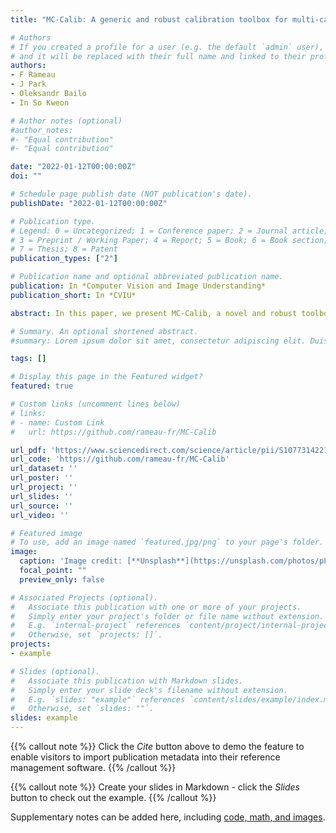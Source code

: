 ```yaml
---
title: "MC-Calib: A generic and robust calibration toolbox for multi-camera systems"

# Authors
# If you created a profile for a user (e.g. the default `admin` user), write the username (folder name) here 
# and it will be replaced with their full name and linked to their profile.
authors:
- F Rameau
- J Park
- Oleksandr Bailo
- In So Kweon

# Author notes (optional)
#author_notes:
#- "Equal contribution"
#- "Equal contribution"

date: "2022-01-12T00:00:00Z"
doi: ""

# Schedule page publish date (NOT publication's date).
publishDate: "2022-01-12T00:00:00Z"

# Publication type.
# Legend: 0 = Uncategorized; 1 = Conference paper; 2 = Journal article;
# 3 = Preprint / Working Paper; 4 = Report; 5 = Book; 6 = Book section;
# 7 = Thesis; 8 = Patent
publication_types: ["2"]

# Publication name and optional abbreviated publication name.
publication: In *Computer Vision and Image Understanding*
publication_short: In *CVIU*

abstract: In this paper, we present MC-Calib, a novel and robust toolbox dedicated to the calibration of complex synchronized multi-camera systems using an arbitrary number of fiducial marker-based patterns. Calibration results are obtained via successive stages of refinement to reliably estimate both the poses of the calibration boards and cameras in the system. Our method is not constrained by the number of cameras, their overlapping field-of-view (FoV), or the number of calibration patterns used. Moreover, neither prior information about the camera system nor the positions of the checkerboards are required. As a result, minimal user interaction is needed to achieve an accurate and robust calibration which makes this toolbox accessible even with limited computer vision expertise. In this work, we put a strong emphasis on the versatility and the robustness of our technique. Specifically, the hierarchical nature of our strategy allows to reliably calibrate complex vision systems even under the presence of noisy measurements. Additionally, we propose a new strategy for best-suited image selection and initial parameters estimation dedicated to non-overlapping FoV cameras. Finally, our calibration toolbox is compatible with both, perspective and fisheye cameras. Our solution has been validated on a large number of real and synthetic sequences including monocular, stereo, multiple overlapping cameras, non-overlapping cameras, and converging camera systems. Project page: https://github.com/rameau-fr/MC-Calib

# Summary. An optional shortened abstract.
#summary: Lorem ipsum dolor sit amet, consectetur adipiscing elit. Duis posuere tellus ac convallis placerat. Proin tincidunt magna sed ex sollicitudin condimentum.

tags: []

# Display this page in the Featured widget?
featured: true

# Custom links (uncomment lines below)
# links:
# - name: Custom Link
#   url: https://github.com/rameau-fr/MC-Calib

url_pdf: 'https://www.sciencedirect.com/science/article/pii/S1077314221001818'
url_code: 'https://github.com/rameau-fr/MC-Calib'
url_dataset: ''
url_poster: ''
url_project: ''
url_slides: ''
url_source: ''
url_video: ''

# Featured image
# To use, add an image named `featured.jpg/png` to your page's folder. 
image:
  caption: 'Image credit: [**Unsplash**](https://unsplash.com/photos/pLCdAaMFLTE)'
  focal_point: ""
  preview_only: false

# Associated Projects (optional).
#   Associate this publication with one or more of your projects.
#   Simply enter your project's folder or file name without extension.
#   E.g. `internal-project` references `content/project/internal-project/index.md`.
#   Otherwise, set `projects: []`.
projects:
- example

# Slides (optional).
#   Associate this publication with Markdown slides.
#   Simply enter your slide deck's filename without extension.
#   E.g. `slides: "example"` references `content/slides/example/index.md`.
#   Otherwise, set `slides: ""`.
slides: example
---
```


{{% callout note %}}
Click the *Cite* button above to demo the feature to enable visitors to import publication metadata into their reference management software.
{{% /callout %}}

{{% callout note %}}
Create your slides in Markdown - click the *Slides* button to check out the example.
{{% /callout %}}

Supplementary notes can be added here, including [code, math, and images](https://wowchemy.com/docs/writing-markdown-latex/).
